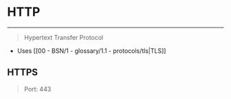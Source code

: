 # HTTP
___
> Hypertext Transfer Protocol
- Uses [[00 - BSN/1 - glossary/1.1 - protocols/tls|TLS]]

## HTTPS
> Port: 443

